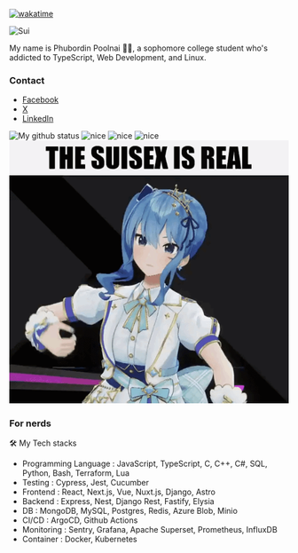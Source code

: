 [![wakatime](https://wakatime.com/badge/user/f79e2202-dbcf-4c8f-8d43-b4469f265518.svg)](https://wakatime.com/@f79e2202-dbcf-4c8f-8d43-b4469f265518)

![Sui](https://media1.tenor.com/m/JIKG6hZRIJUAAAAC/suisei-hoshimachi-suisei.gif)

My name is Phubordin Poolnai 🧒🏽, a sophomore college student who's addicted to TypeScript, Web Development, and Linux.

### Contact
- [Facebook](https://facebook.com/MirailiscLm)
- [X](https://x.com/Mirailisc)
- [LinkedIn](https://www.linkedin.com/in/phubordin/)

![My github status](https://github-readme-stats.vercel.app/api?username=mirailisc&show_icons=true&theme=tokyonight) <img src="https://media.tenor.com/pkDcBFnvuWoAAAAd/my-reaction-to-that-information-suisei.gif" alt="nice" width="200"> <img src="https://media1.tenor.com/m/_ygR6nyA9osAAAAd/hoshimachi-suisei-suisei.gif" alt="nice" width="300"> <img src="https://media1.tenor.com/m/AAueqx_LkZoAAAAC/hoshimachi-suisei-dance-suiseggs.gif" alt="nice" width="300">
![suiseegs](./sui.gif)

### For nerds

🛠️ My Tech stacks
- Programming Language : JavaScript, TypeScript, C, C++, C#, SQL, Python, Bash, Terraform, Lua
- Testing : Cypress, Jest, Cucumber
- Frontend : React, Next.js, Vue, Nuxt.js, Django, Astro
- Backend : Express, Nest, Django Rest, Fastify, Elysia
- DB : MongoDB, MySQL, Postgres, Redis, Azure Blob, Minio
- CI/CD : ArgoCD, Github Actions
- Monitoring : Sentry, Grafana, Apache Superset, Prometheus, InfluxDB
- Container : Docker, Kubernetes
